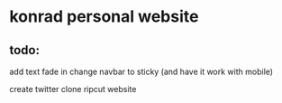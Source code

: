 # konrad personal website
## todo:

add text fade in
change navbar to sticky (and have it work with mobile)

create 
twitter clone
ripcut website
